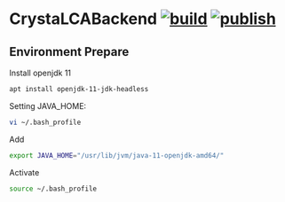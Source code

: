 # CrystaLCABackend [![build](https://github.com/linancn/CrystaLCABackend/actions/workflows/build.yaml/badge.svg)](https://github.com/linancn/CrystaLCABackend/actions/workflows/build.yaml) [![publish](https://github.com/linancn/CrystaLCABackend/actions/workflows/publish.yaml/badge.svg)](https://github.com/linancn/CrystaLCABackend/actions/workflows/publish.yaml)

## Environment Prepare

Install openjdk 11

```bash
apt install openjdk-11-jdk-headless
```

Setting JAVA_HOME:

```bash
vi ~/.bash_profile
```
Add

```bash
export JAVA_HOME="/usr/lib/jvm/java-11-openjdk-amd64/"
```
Activate

```bash
source ~/.bash_profile
```